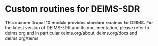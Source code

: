 # Custom routines for DEIMS-SDR
This custom Drupal 10 module provides standard routines for DEIMS. For the latest version of DEIMS-SDR and its documentation, please refer to deims.org and in particular deims.org/about, deims.org/docs and deims.org/terms
